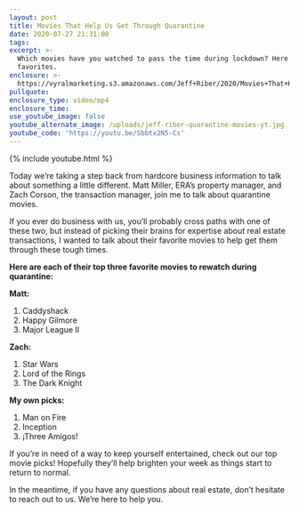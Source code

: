 ```yaml
---
layout: post
title: Movies That Help Us Get Through Quarantine
date: 2020-07-27 21:31:00
tags:
excerpt: >-
  Which movies have you watched to pass the time during lockdown? Here are our
  favorites.
enclosure: >-
  https://vyralmarketing.s3.amazonaws.com/Jeff+Riber/2020/Movies+That+Help+Us+Get+Through+Quarantine.mp4
pullquote:
enclosure_type: video/mp4
enclosure_time:
use_youtube_image: false
youtube_alternate_image: /uploads/jeff-riber-quarantine-movies-yt.jpg
youtube_code: 'https://youtu.be/Sbbtx2N5-Cs'
---
```


{% include youtube.html %}

Today we’re taking a step back from hardcore business information to talk about something a little different. Matt Miller, ERA’s property manager, and Zach Corson, the transaction manager, join me to talk about quarantine movies.&nbsp;

If you ever do business with us, you’ll probably cross paths with one of these two, but instead of picking their brains for expertise about real estate transactions, I wanted to talk about their favorite movies to help get them through these tough times.

**Here are each of their top three favorite movies to rewatch during quarantine:**

**Matt:**

1. Caddyshack
2. Happy Gilmore
3. Major League II

**Zach:**

1. Star Wars
2. Lord of the Rings
3. The Dark Knight

**My own picks:**

1. Man on Fire
2. Inception
3. &iexcl;Three Amigos\!

If you’re in need of a way to keep yourself entertained, check out our top movie picks\! Hopefully they’ll help brighten your week as things start to return to normal.

In the meantime, if you have any questions about real estate, don’t hesitate to reach out to us. We’re here to help you.
